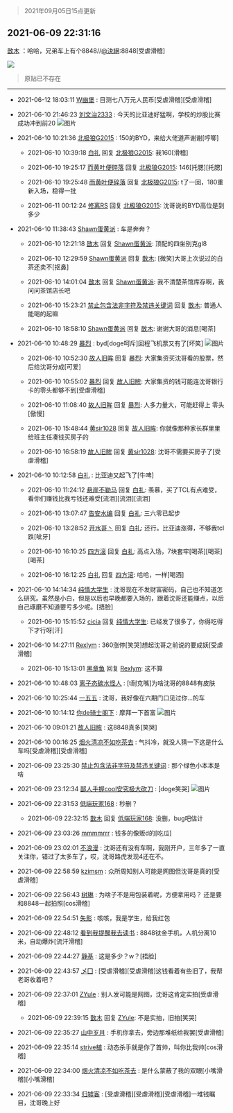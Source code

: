> 2021年09月05日15点更新
<link rel="stylesheet" href="https://cdn.jsdelivr.net/gh/taotie6/sampleJSON@main/css/photo_show.css">


 ## 2021-06-09 22:31:16 

 [㪚木](https://www.coolapk.com/feed/27611010?shareKey=ZWZjN2YxNDc2ODcyNjEzMTc4MGU~) ：哈哈，兄弟车上有个8848//<a class="feed-link-uname" href="/u/決絕">@決絕</a>:8848[受虐滑稽] 

<div class="album">
<img class="img-item" src="https://image.coolapk.com/feed/2021/0609/22/1081091_00f5d8b0_9074_3459@3440x1936.jpeg" />
</div>

> 原贴已不存在 

 ------- 

- 2021-06-12 18:03:11 [W幽堡](uid=838342) : 目测七八万元人民币[受虐滑稽][受虐滑稽] 

- 2021-06-10 21:46:23 [刘文治2333](uid=3626465) : 今天的比亚迪好猛啊，学校的炒股比赛成功冲到前20 ![图片](https://image.coolapk.com/feed/2021/0610/21/3626465_2dc5a5f3_2781_4754@1080x1267.jpeg)

- 2021-06-10 10:21:36 [北极狼G2015](uid=1022608) : 150的BYD，来给大佬道声谢谢[哼唧] 

    - 2021-06-10 10:39:18 [白礼](uid=1528397) 回复 [北极狼G2015](uid=1022608): 我160[滑稽] 

    - 2021-06-10 19:25:17 [而黄叶便碎落](uid=2845514) 回复 [北极狼G2015](uid=1022608): 146[托腮][托腮] 

    - 2021-06-10 19:25:48 [而黄叶便碎落](uid=2845514) 回复 [北极狼G2015](uid=1022608): t了一回，180重新入场，稳得一批 

    - 2021-06-11 00:12:24 [修离RS](uid=1100873) 回复 [北极狼G2015](uid=1022608): 沈哥说的BYD高位是到多少 

- 2021-06-10 11:38:43 [Shawn蛋黄派](uid=2642278) : 车是奔奔？ 

    - 2021-06-10 12:21:18 [㪚木](uid=1081091) 回复 [Shawn蛋黄派](uid=2642278): 顶配的四坐别克gl8 

    - 2021-06-10 12:29:59 [Shawn蛋黄派](uid=2642278) 回复 [㪚木](uid=1081091): [微笑]大哥上次说过的白茶还卖不[抠鼻] 

    - 2021-06-10 14:01:04 [㪚木](uid=1081091) 回复 [Shawn蛋黄派](uid=2642278): 我不清楚茶馆库存啊，我问问茶馆店长吧 

    - 2021-06-10 15:23:21 [禁止包含法非字符及禁违关键词](uid=568901) 回复 [㪚木](uid=1081091): 普通人能喝的起嘛 

    - 2021-06-10 18:58:10 [Shawn蛋黄派](uid=2642278) 回复 [㪚木](uid=1081091): 谢谢大哥的消息[喝茶] 

- 2021-06-10 10:48:29 [暴烈](uid=3307053) : byd[doge呵斥]回程飞机票又有了[坏笑] ![图片](https://image.coolapk.com/feed/2021/0609/20/3307053_f68e851a_2816_9989@1763x2350.jpeg)

    - 2021-06-10 10:52:30 [故人旧眸](uid=5481001) 回复 [暴烈](uid=3307053): 大家集资买沈哥看的股票，然后给沈哥分成[可爱] 

    - 2021-06-10 10:55:02 [暴烈](uid=3307053) 回复 [故人旧眸](uid=5481001): 大家集资的钱可能连沈哥银行卡的零头都够不到[受虐滑稽] 

    - 2021-06-10 11:08:40 [故人旧眸](uid=5481001) 回复 [暴烈](uid=3307053): 人多力量大，可能赶得上 零头[傲慢] 

    - 2021-06-10 15:48:44 [黄sir1028](uid=905870) 回复 [故人旧眸](uid=5481001): 你就像那种家长群里里给班主任凑钱买房子的 

    - 2021-06-10 16:58:19 [故人旧眸](uid=5481001) 回复 [黄sir1028](uid=905870): 沈哥不需要买房子了[受虐滑稽] 

- 2021-06-10 10:12:58 [白礼](uid=1528397) : 比亚迪又起飞了[牛啤] 

    - 2021-06-10 11:24:12 [悬崖不勒马](uid=693736) 回复 [白礼](uid=1528397): 羡慕，买了TCL有点难受，看你们赚钱比我亏钱还难受[流泪][流泪][流泪] 

    - 2021-06-10 13:07:47 [告安水编](uid=1211710) 回复 [白礼](uid=1528397): 三六零已起步 

    - 2021-06-10 13:28:52 [开水哥丶](uid=608451) 回复 [白礼](uid=1528397): 还行。比亚迪涨得，不够我tcl跌[呲牙] 

    - 2021-06-10 16:10:25 [四方滚](uid=851755) 回复 [白礼](uid=1528397): 高点入场，7块套牢[喝茶][喝茶][喝茶] 

    - 2021-06-10 16:12:25 [白礼](uid=1528397) 回复 [四方滚](uid=851755): 哈哈，一样[喝酒] 

- 2021-06-10 14:14:34 [纯情大学生](uid=2174369) : 沈哥现在不发财富密码，自己也不知道怎么研究。虽然是小白，但是以后也早晚都要入场的，跟着沈哥还能赚点，以后自己琢磨不知道要亏多少呢。[捂脸] 

    - 2021-06-10 15:15:52 [cicia](uid=6177749) 回复 [纯情大学生](uid=2174369): 已经发了很多了，你得吃得下才行呀[汗] 

- 2021-06-10 14:27:11 [Rexlym](uid=2260807) : 360涨停[笑哭]想起沈哥之前说的要成妖[受虐滑稽] 

    - 2021-06-10 15:13:01 [黑章鱼](uid=1544882) 回复 [Rexlym](uid=2260807): 这不算 

- 2021-06-10 10:48:03 [离子态碳水怪人](uid=1112739) : [t耐克嘴]为啥沈哥的8848有皮肤 

- 2021-06-10 10:25:44 [一五五](uid=2082710) : 沈哥，我好像在六期门口见过你…的车 

- 2021-06-10 10:14:12 [你de骑士阁下](uid=784290) : 摩拜一下首富 ![图片](https://image.coolapk.com/feed/2021/0610/10/784290_729a479f_1248_2641@320x180.gif)

- 2021-06-10 09:01:21 [故人旧眸](uid=5481001) : 这8848真多[笑哭] 

- 2021-06-10 00:16:25 [烟火清凉不如吃茶去](uid=4279524) : 气抖冷，就没人猜一下这是什么车吗[受虐滑稽][受虐滑稽] 

- 2021-06-09 23:25:30 [禁止包含法非字符及禁违关键词](uid=568901) : 那个绿色小本本是啥 

- 2021-06-09 23:12:34 [鄙人手握cool安究极大砍刀](uid=2616582) : [doge笑哭] ![图片](https://image.coolapk.com/feed/2021/0609/23/2616582_2b26f9c8_1552_6479@300x300.gif)

- 2021-06-09 22:31:53 [低端玩家168](uid=3759433) : 秒删？ 

    - 2021-06-09 22:32:15 [㪚木](uid=1081091) 回复 [低端玩家168](uid=3759433): 没删，bug吧估计 

- 2021-06-09 23:03:26 [mmmmrrr](uid=3384805) : 钱多的像贩d的[吃瓜] 

- 2021-06-09 23:02:01 [不浪漫](uid=1293716) : 沈哥还有没有车啊，我刚开户，三年多了一直关注你，错过了太多车了，哎，沈哥路虎发现4还在不。 

- 2021-06-09 22:58:59 [kzimsm](uid=2322197) : 众所周知别人可能是网图但沈哥是真的[受虐滑稽] 

- 2021-06-09 22:56:43 [树琳](uid=1807052) : 为啥子不是用包装着呢，方便拿用吗？
还是要和8848一起拍照[cos滑稽] 

- 2021-06-09 22:54:51 [失影](uid=2893218) : 咳咳，我是学生，给我红包 

- 2021-06-09 22:48:12 [看到我提醒我去读书](uid=2577914) : 8848钛金手机，人机分离10米，自动爆炸[流汗滑稽] 

- 2021-06-09 22:44:27 [静基](uid=1353091) : 这是多少？w？[捂脸] 

- 2021-06-09 22:43:57 [乄囗](uid=759206) : [受虐滑稽][受虐滑稽]这钱看着有些旧了，我帮老哥收着吧？ 

- 2021-06-09 22:37:01 [ZYule](uid=3305245) : 别人发可能是网图，沈哥这肯定实拍[受虐滑稽] 

    - 2021-06-09 22:39:15 [㪚木](uid=1081091) 回复 [ZYule](uid=3305245): 不是实拍，旧拍[笑哭] 

- 2021-06-09 22:35:27 [山中岁月](uid=2158518) : 手机你拿去，旁边那堆纸给我罢[受虐滑稽] 

- 2021-06-09 22:35:14 [strive植](uid=1468928) : 动态杀手就是你了首帅，叫你比我帅[cos滑稽] 

- 2021-06-09 22:34:00 [烟火清凉不如吃茶去](uid=4279524) : 是什么蒙蔽了我的双眼[小嘴滑稽][小嘴滑稽] 

- 2021-06-09 22:33:34 [归墟客](uid=3287587) : [受虐滑稽][受虐滑稽][受虐滑稽]一堆钱瞩目，沈哥晚上好 

